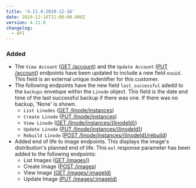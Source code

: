 ```yaml
---
title: '4.11.0:2019-12-16'
date: 2019-12-16T21:00:00.000Z
version: 4.11.0
changelog:
  - API
---
```

### Added

* The `View Account` ([GET /account](https://developers.linode.com/api/docs/v4/account)) and the `Update Account` ([PUT /account](https://developers.linode.com/api/docs/v4/account)) endpoints have been updated to include a new field `euuid`. This field is an external unique indentifier for this customer.
* The following endpoints have the new field `last_successful` adedd to the `backups` envelope within the `Linode` object. This field is the date and time of the last successful backup if there was one. If there was no backup, 'None' is shown.
  * `List Linodes` ([GET /linode/instances](https://developers.linode.com/api/docs/v4/linode/instances))
  * `Create Linode` ([PUT /linode/instances](https://developers.linode.com/api/docs/v4/linode/instances))
  * `View Linode` ([GET /linode/instances/{linodeId}](https://developers.linode.com/api/docs/v4/linode/instances/{linodeId}))
  * `Update Linode` ([PUT /linode/instances/{linodeId}](https://developers.linode.com/api/docs/v4/linode/instances/{linodeId}))
  * `Rebuild Linode` ([POST /linode/instances/{linodeId}/rebuild](https://developers.linode.com/api/docs/v4/linode/instances/{linodeId}/rebuild))
* Added end of life to image endpoints. This displays the image's distribution's planned end of life. This `eol` response parameter has been added to the following endpoints:
  * List Images ([GET /images](https://developers.linode.com/api/v4/images)])
  * Create Image ([POST /images](https://developers.linode.com/api/v4/images#post))
  * View Image [(GET /images/:imageId)](https://developers.linode.com/api/v4/images-image-id)
  * Update Image [(PUT /images/:imageId)](https://developers.linode.com/api/v4/images-image-id#put)
